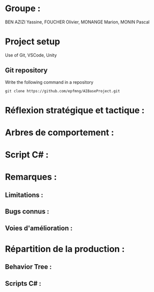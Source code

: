 # Groupe : 

BEN AZIZI Yassine, FOUCHER Olivier, MONANGE Marion, MONIN Pascal

# Project setup

Use of Git, VSCode, Unity

## Git repository
Write the following command in a repository
```
git clone https://github.com/epfmng/AIBaseProject.git
```

# Réflexion stratégique et tactique :



# Arbres de comportement :


# Script C# :



# Remarques :
## Limitations :
## Bugs connus : 
## Voies d'amélioration :

# Répartition de la production :
## Behavior Tree :

## Scripts C# :


